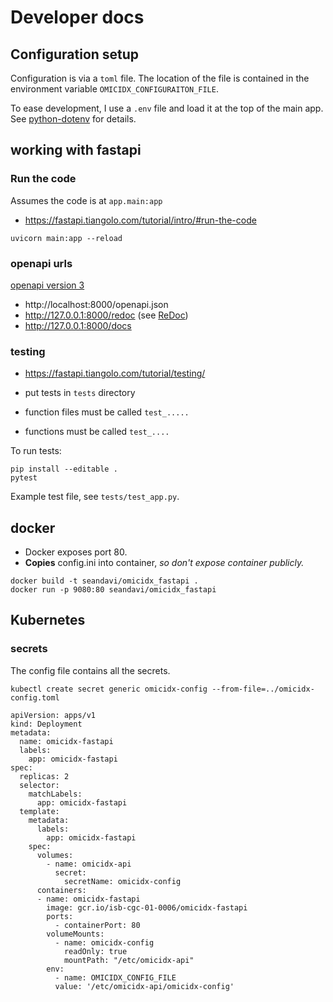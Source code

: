 # Developer docs

## Configuration setup

Configuration is via a `toml` file. The location of the file
is contained in the environment variable `OMICIDX_CONFIGURAITON_FILE`.

To ease development, I use a `.env` file and load it at the top of the 
main app. See [python-dotenv](https://saurabh-kumar.com/python-dotenv/) for
details.

## working with fastapi

### Run the code

Assumes the code is at `app.main:app`

- https://fastapi.tiangolo.com/tutorial/intro/#run-the-code

```
uvicorn main:app --reload
```

### openapi urls

[openapi version 3](https://github.com/swagger-api/swagger-ui)

- http://localhost:8000/openapi.json
- http://127.0.0.1:8000/redoc (see [ReDoc](https://github.com/Rebilly/ReDoc))
- http://127.0.0.1:8000/docs 

### testing

- https://fastapi.tiangolo.com/tutorial/testing/

- put tests in `tests` directory
- function files must be called `test_.....`
- functions must be called `test_....`

To run tests:

```
pip install --editable .
pytest
```

Example test file, see `tests/test_app.py`.

## docker

- Docker exposes port 80.
- **Copies** config.ini into container, *so don't expose container publicly.*

```
docker build -t seandavi/omicidx_fastapi .
docker run -p 9080:80 seandavi/omicidx_fastapi
```

## Kubernetes

### secrets

The config file contains all the secrets. 

```
kubectl create secret generic omicidx-config --from-file=../omicidx-config.toml
```

```
apiVersion: apps/v1
kind: Deployment
metadata:
  name: omicidx-fastapi
  labels:
    app: omicidx-fastapi
spec:
  replicas: 2
  selector:
    matchLabels:
      app: omicidx-fastapi
  template:
    metadata:
      labels:
        app: omicidx-fastapi
    spec:
      volumes:
        - name: omicidx-api
          secret:
            secretName: omicidx-config
      containers:
      - name: omicidx-fastapi
        image: gcr.io/isb-cgc-01-0006/omicidx-fastapi
        ports:
          - containerPort: 80
        volumeMounts:
          - name: omicidx-config
            readOnly: true
            mountPath: "/etc/omicidx-api"
		env:
		  - name: OMICIDX_CONFIG_FILE
          value: '/etc/omicidx-api/omicidx-config'

```
